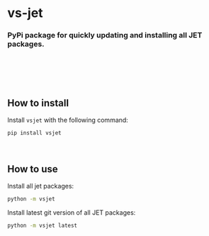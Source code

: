 # vs-jet

### PyPi package for quickly updating and installing all JET packages.

<br>

<br><br>

## How to install

Install `vsjet` with the following command:

```sh
pip install vsjet
```

<br>

## How to use

Install all jet packages:

```sh
python -m vsjet
```

Install latest git version of all JET packages:

```sh
python -m vsjet latest
```

